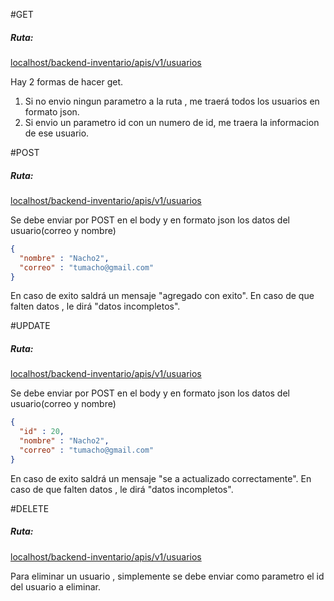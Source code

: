 

#GET
#####  Ruta:

[localhost/backend-inventario/apis/v1/usuarios](localhost/backend-inventario/apis/v1/usuarios "localhost/backend-inventario/apis/v1/usuarios")


Hay 2 formas de hacer get.

1. Si no envio ningun parametro a la ruta , me traerá todos los usuarios en formato json.
2. Si envio un parametro id con un numero de id, me traera la informacion de ese usuario.




#POST
#####  Ruta:

[localhost/backend-inventario/apis/v1/usuarios](localhost/backend-inventario/apis/v1/usuarios "localhost/backend-inventario/apis/v1/usuarios")

Se debe enviar por POST en el body y en formato json los datos del usuario(correo y nombre)

```json
{
  "nombre" : "Nacho2",
  "correo" : "tumacho@gmail.com"
}
```
En caso de exito saldrá un mensaje "agregado con exito".
En caso de que falten datos , le dirá "datos incompletos".


#UPDATE

#####  Ruta:

[localhost/backend-inventario/apis/v1/usuarios](localhost/backend-inventario/apis/v1/usuarios "localhost/backend-inventario/apis/v1/usuarios")

Se debe enviar por POST en el body y en formato json los datos del usuario(correo y nombre)

```json
{
  "id" : 20,
  "nombre" : "Nacho2",
  "correo" : "tumacho@gmail.com"
}
```


En caso de exito saldrá un mensaje "se a actualizado correctamente".
En caso de que falten datos , le dirá "datos incompletos".

#DELETE

#####  Ruta:

[localhost/backend-inventario/apis/v1/usuarios](localhost/backend-inventario/apis/v1/usuarios "localhost/backend-inventario/apis/v1/usuarios")


Para eliminar un usuario , simplemente se debe enviar como parametro el id del usuario a eliminar.

